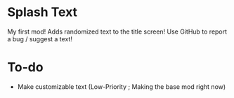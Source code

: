 # Splash Text

My first mod! Adds randomized text to the title screen!
Use GitHub to report a bug / suggest a text!

# To-do

- Make customizable text (Low-Priority ; Making the base mod right now)